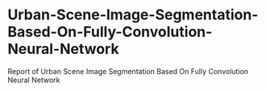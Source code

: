 # Urban-Scene-Image-Segmentation-Based-On-Fully-Convolution-Neural-Network
Report of Urban Scene Image Segmentation Based On Fully Convolution Neural Network
